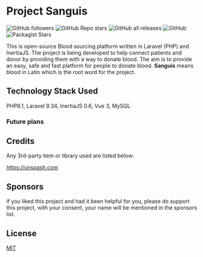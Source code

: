 # Project Sanguis
![GitHub followers](https://img.shields.io/github/followers/stahiralijan?style=social)
![GitHub Repo stars](https://img.shields.io/github/stars/stahiralijan/sanguis?style=social)
![GitHub all releases](https://img.shields.io/github/downloads/stahiralijan/sanguis/total)
![GitHub](https://img.shields.io/github/license/stahiralijan/sanguis)
![Packagist Stars](https://img.shields.io/packagist/stars/stahiralijan/sanguis)

This is open-source Blood sourcing platform written in Laravel (PHP) and InertiaJS. The project is being developed to 
help connect patients and donor by providing them with a way to donate blood. The aim is to provide an easy, safe and 
fast platform for people to donate blood. **Sanguis** means blood in Latin which is the root word for the project.

## Technology Stack Used
PHP8.1, Laravel 9.34, InertiaJS 0.6, Vue 3, MySQL

### Future plans


## Credits

Any 3rd-party item or library used are listed below:

https://unspash.com

## Sponsors
If you liked this project and had it been helpful for you, please do support this project, with your consent, your name 
will be mentioned in the sponsors list.

## License
[MIT](https://choosealicense.com/licenses/mit/)

